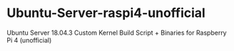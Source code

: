 # Ubuntu-Server-raspi4-unofficial
Ubuntu Server 18.04.3 Custom Kernel Build Script + Binaries for Raspberry Pi 4 (unofficial)
